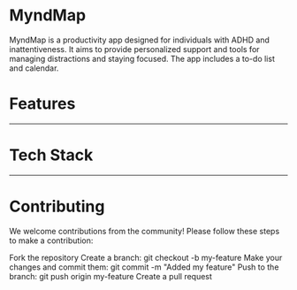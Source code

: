 # MyndMap
MyndMap is a productivity app designed for individuals with ADHD and inattentiveness. It aims to provide personalized support and tools for managing distractions and staying focused. The app includes a to-do list and calendar.

# Features
--- ---


# Tech Stack
--- ---

# Contributing
We welcome contributions from the community! Please follow these steps to make a contribution:

Fork the repository
Create a branch: git checkout -b my-feature
Make your changes and commit them: git commit -m "Added my feature"
Push to the branch: git push origin my-feature
Create a pull request
